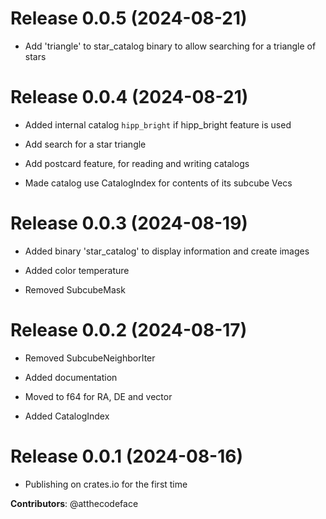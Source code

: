 # Release 0.0.5 (2024-08-21)

- Add 'triangle' to star_catalog binary to allow searching for a triangle of stars

# Release 0.0.4 (2024-08-21)

- Added internal catalog `hipp_bright` if hipp_bright feature is used

- Add search for a star triangle

- Add postcard feature, for reading and writing catalogs

- Made catalog use CatalogIndex for contents of its subcube Vecs

# Release 0.0.3 (2024-08-19)

- Added binary 'star_catalog' to display information and create images

- Added color temperature

- Removed SubcubeMask

# Release 0.0.2 (2024-08-17)

- Removed SubcubeNeighborIter

- Added documentation

- Moved to f64 for RA, DE and vector

- Added CatalogIndex

# Release 0.0.1 (2024-08-16)

- Publishing on crates.io for the first time

**Contributors**: @atthecodeface
